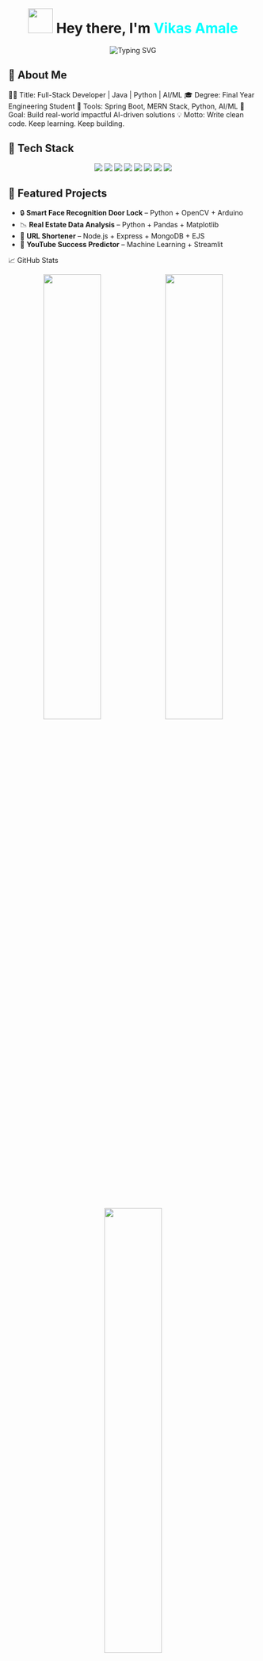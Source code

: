 <!-- VikasAmale/README.md -->

<h1 align="center">
  <img src="https://media.giphy.com/media/zOvBKUUEERdNm/giphy.gif" width="50px" />
  Hey there, I'm <span style="color:#00ffff;">Vikas Amale</span>
</h1>

<p align="center">
  <img src="https://readme-typing-svg.vercel.app?font=Fira+Code&size=22&duration=3000&pause=1000&color=00F7FF&center=true&vCenter=true&width=700&lines=Java+%7C+MERN+Stack+Developer+%7C+Final+Year+Engineer;AI+%7C+ML+%7C+SpringBoot+%7C+React+%7C+Node.js;Code.+Debug.+Repeat.+🚀" alt="Typing SVG" />
</p>



## 🚀 About Me


👨‍💻 Title:  Full-Stack Developer | Java | Python | AI/ML
🎓 Degree:  Final Year Engineering Student
🔧 Tools:   Spring Boot, MERN Stack, Python, AI/ML
🚀 Goal:    Build real-world impactful AI-driven solutions
💡 Motto:   Write clean code. Keep learning. Keep building.

## 🧰 Tech Stack

<p align="center">
  <img src="https://img.shields.io/badge/Java-ED8B00?style=for-the-badge&logo=java&logoColor=white"/>
  <img src="https://img.shields.io/badge/Python-3776AB?style=for-the-badge&logo=python&logoColor=white"/>
  <img src="https://img.shields.io/badge/SpringBoot-6DB33F?style=for-the-badge&logo=spring&logoColor=white"/>
  <img src="https://img.shields.io/badge/React-20232a?style=for-the-badge&logo=react&logoColor=61DAFB"/>
  <img src="https://img.shields.io/badge/MySQL-4479A1?style=for-the-badge&logo=mysql&logoColor=white"/>
  <img src="https://img.shields.io/badge/Node.js-339933?style=for-the-badge&logo=nodedotjs&logoColor=white"/>
  <img src="https://img.shields.io/badge/MongoDB-4EA94B?style=for-the-badge&logo=mongodb&logoColor=white"/>
  <img src="https://img.shields.io/badge/Git-F05032?style=for-the-badge&logo=git&logoColor=white"/>
</p>


## 📌 Featured Projects

- 🔒 **Smart Face Recognition Door Lock** – Python + OpenCV + Arduino  
- 📉 **Real Estate Data Analysis** – Python + Pandas + Matplotlib  
- 🔗 **URL Shortener** – Node.js + Express + MongoDB + EJS  
- 🧠 **YouTube Success Predictor** – Machine Learning + Streamlit


📈 GitHub Stats

<p align="center">
  <img src="https://github-readme-stats.vercel.app/api?username=VikasAmale&show_icons=true&theme=tokyonight&hide_border=true" width="48%"/>
  <img src="https://github-readme-streak-stats.herokuapp.com/?user=VikasAmale&theme=tokyonight&hide_border=true" width="48%"/>
</p><p align="center">
  <img src="https://github-readme-stats.vercel.app/api/top-langs/?username=VikasAmale&layout=compact&theme=tokyonight&hide_border=true" width="48%"/>
</p>


🔗 Let's Connect & Collaborate

<p align="center">
  <a href="https://www.linkedin.com/in/vikas-amale"><img src="https://img.shields.io/badge/LinkedIn-blue?style=for-the-badge&logo=linkedin" /></a>
  <a href="mailto:vickyamale2004@gmail.com"><img src="https://img.shields.io/badge/Gmail-red?style=for-the-badge&logo=gmail&logoColor=white" /></a>
  <a href="https://github.com/VikasAmale"><img src="https://img.shields.io/badge/GitHub-181717?style=for-the-badge&logo=github" /></a>
  <a href="https://vikasamale.github.io"><img src="https://img.shields.io/badge/Portfolio-000000?style=for-the-badge&logo=react&logoColor=white" /></a>
</p>


✨ Quote That Drives Me

> "Write once, run anywhere."
— That’s why I chose Java, but I write everywhere 💻🔥






<p align="center">
  <img src="https://capsule-render.vercel.app/api?type=waving&color=00f7ff&height=200&section=footer&text=Thanks%20for%20visiting%20✨&fontSize=30&fontAlignY=40" />
</p>


